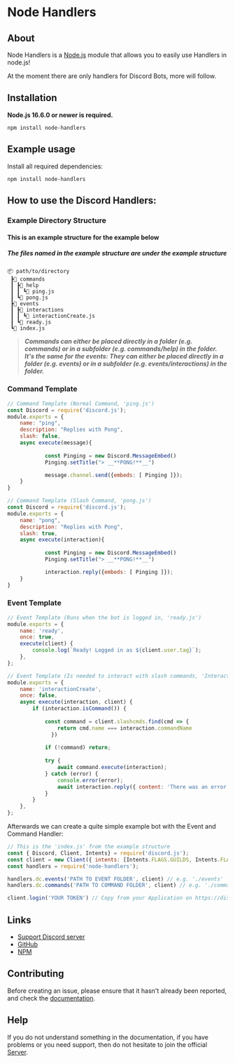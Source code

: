 # Node Handlers
## About

Node Handlers is a [Node.js](https://nodejs.org) module that allows you to easily use Handlers in node.js!

At the moment there are only handlers for Discord Bots, more will follow.

## Installation

**Node.js 16.6.0 or newer is required.**  

```sh-session
npm install node-handlers
```


## Example usage

Install all required dependencies:
```sh-session
npm install node-handlers

```

## How to use the Discord Handlers:

### Example Directory Structure
#### This is an example structure for the example below
##### The files named in the example structure are under the example structure
```text
📦 path/to/directory
 ┣📂 commands
 ┃ ┣📂 help
 ┃ ┃ ┗📜 ping.js
 ┃ ┗📜 pong.js
 ┣📂 events
 ┃ ┣📂 interactions
 ┃ ┃ ┗📜 interactionCreate.js
 ┃ ┗📜 ready.js
 ┗📜 index.js
```
>**_Commands can either be placed directly in a folder (e.g. commands) or in a subfolder (e.g. commands/help) 
>in the folder. It's the same for the events: They can 
>either be placed directly in a folder (e.g. events) or in a subfolder (e.g. events/interactions) in the folder._**

### Command Template

```js
// Command Template (Normal Command, 'ping.js')
const Discord = require('discord.js');
module.exports = {
    name: "ping",
    description: "Replies with Pong",
    slash: false,
    async execute(message){
            
            const Pinging = new Discord.MessageEmbed()
            Pinging.setTitle("> __**PONG!**__")

            message.channel.send({embeds: [ Pinging ]});
    }
}
```
```js
// Command Template (Slash Command, 'pong.js')
const Discord = require('discord.js');
module.exports = {
    name: "pong",
    description: "Replies with Pong",
    slash: true,
    async execute(interaction){
            
            const Pinging = new Discord.MessageEmbed()
            Pinging.setTitle("> __**PONG!**__")

            interaction.reply({embeds: [ Pinging ]});
    }
}
```
### Event Template
```js
// Event Template (Runs when the bot is logged in, 'ready.js')
module.exports = {
	name: 'ready',
	once: true,
	execute(client) {
		console.log(`Ready! Logged in as ${client.user.tag}`);
	},
};
```
```js
// Event Template (Is needed to interact with slash commands, 'InteractionCreate.js')
module.exports = {
	name: 'interactionCreate',
	once: false,
	async execute(interaction, client) {
		if (interaction.isCommand()) {
            
            const command = client.slashcmds.find(cmd => {
                return cmd.name === interaction.commandName
              })
    
            if (!command) return;
    
            try {
                await command.execute(interaction);
            } catch (error) {
                console.error(error);
                await interaction.reply({ content: 'There was an error while executing this command!', ephemeral: true });
            }
        }
	},
};
```

Afterwards we can create a quite simple example bot with the Event and Command Handler:
```js
// This is the 'index.js' from the example structure
const { Discord, Client, Intents} = require('discord.js');
const client = new Client({ intents: [Intents.FLAGS.GUILDS, Intents.FLAGS.GUILD_MESSAGES, Intents.FLAGS.GUILD_MEMBERS]});
const handlers = require('node-handlers');

handlers.dc.events('PATH TO EVENT FOLDER', client) // e.g. './events'
handlers.dc.commands('PATH TO COMMAND FOLDER', client) // e.g. './commands'

client.login('YOUR TOKEN') // Copy from your Application on https://discord.com/developers/applications
```



## Links

- [Support Discord server](https://dsc.gg/ole_is_live)
- [GitHub](https://github.com/Ole-is-live/node-handlers)
- [NPM](https://www.npmjs.com/package/node-handlers)

## Contributing

Before creating an issue, please ensure that it hasn't already been reported, and check the
[documentation](https://www.npmjs.com/package/node-handlers).  

## Help

If you do not understand something in the documentation, if you have problems or you need support, then do not hesitate to join the official [Server](https://dsc.gg/ole_is_live).
